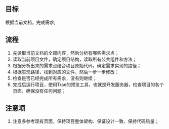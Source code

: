 ## 目标
根据当前文档，完成需求;

## 流程
1. 先读取当前文档的全部内容，然后分析有哪些需求点；
2. 读取当前项目文件，确定项目结构，读取所有公共组件和方法；
3. 根据分析出来的需求点结合项目原始代码，确定需求实现的路径；
4. 根据实现路径，找到对应的文件，然后一步一步修改；
5. 检查是否已经完成所有需求，没有则继续；
6. 完成后运行项目，使用Trae的预览工具，也就是开发服务器，检查项目的各个页面，确保没有任何问题；

## 注意项
1. 注意多参考现有页面，保持项目整体架构、保证设计一致、保持代码质量；
